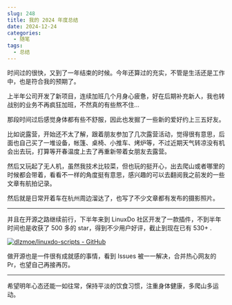```yaml
---
slug: 248
title: 我的 2024 年度总结
date: 2024-12-24
categories:
  - 随笔
tags:
  - 总结
---
```


时间过的很快，又到了一年结束的时候。今年还算过的充实，不管是生活还是工作中，也是符合我的预期了。

上半年公司开发了新项目，连续加班几个月身心疲惫，好在后期补充新人，我也转战别的业务不再疯狂加班，不然真的有些熬不住...

那段时间过后感觉身体都有些不舒服，因此也发掘了一些新的爱好约上三五好友。

比如说露营，开始还不太了解，跟着朋友参加了几次露营活动，觉得很有意思，后面也自己买了一堆设备，帐篷、桌椅、小推车、烤炉等，不过近期天气转凉没有机会出去玩，打算等开春温度上去了再重新带着女朋友去露营。

然后又玩起了无人机，虽然我技术比较菜，但也玩的挺开心，出去爬山或者哪里的时候都会带着，看看不一样的角度挺有意思，感兴趣的可以去翻阅我之前发的一些文章有航拍记录。

然后就是日常开着车在杭州周边溜达了，也写了不少文章都有发布的摄影照片。

---

并且在开源之路继续前行，下半年来到 LinuxDo 社区开发了一款插件，不到半年时间也是收获了 500 多的 star，得到不少用户好评，截止到现在已有 530+ .

[![dlzmoe/linuxdo-scripts - GitHub](https://gh-card.dev/repos/dlzmoe/linuxdo-scripts.svg)](https://github.com/dlzmoe/linuxdo-scripts)

做开源也是一件很有成就感的事情，看到 Issues 被一一解决，合并热心网友的 Pr，也望自己再接再厉。

---

希望明年心态还能一如往常，保持平淡的饮食习惯，注重身体健康，多爬山多运动。
